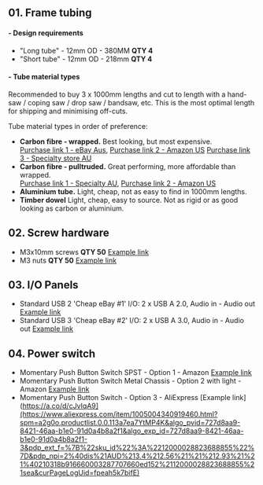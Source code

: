 ## 01. Frame tubing

#### - Design requirements

* "Long tube" - 12mm OD - 380MM **QTY 4**
* "Short tube" -  12mm OD - 218mm **QTY 4**

#### - Tube material types

Recommended to buy 3 x 1000mm lengths and cut to length with a hand-saw / coping saw / drop saw / bandsaw, etc.  This is the most optimal length for shipping and minimising off-cuts. 

Tube material types in order of preference:

* **Carbon fibre - wrapped.** Best looking, but most expensive. <br>
[Purchase link 1 - eBay Aus](https://www.ebay.com.au/itm/142235086258?mkcid=16&mkevt=1&mkrid=705-154756-20017-0&ssspo=4iKInTStQem&sssrc=2047675&ssuid=ve_wgjvYRiW&widget_ver=artemis&media=COPY),
[Purchase link 2 - Amazon US](https://a.co/d/00u7MOV)
[Purchase link 3 - Specialty store AU](http://www.carbonfiber.com.au/prod83.htm)
* **Carbon fibre - pulltruded.** Great performing, more affordable than wrapped. <br>
[Purchase link 1 - Specialty AU](http://www.carbonfiber.com.au/prod24.htm),
[Purchase link 2 - Amazon US](https://a.co/d/2IjlKr8)
* **Aluminium tube.** Light, cheap, not as easy to find in 1000mm lengths. 
* **Timber dowel** Light, cheap, easy to source. Not as rigid or as good looking as carbon or aluminium. 

## 02. Screw hardware

* M3x10mm screws  **QTY 50** [Example link](https://a.co/d/0MslMnX)
* M3 nuts  **QTY 50** [Example link](https://a.co/d/hjAK4r9)

## 03. I/O Panels

* Standard USB 2 'Cheap eBay #1' I/O: 2 x USB A 2.0, Audio in - Audio out [Example link](https://www.ebay.com.au/itm/385105460696?mkcid=16&mkevt=1&mkrid=705-154756-20017-0&ssspo=t3gvi9virg6&sssrc=2047675&ssuid=ve_wgjvYRiW&widget_ver=artemis&media=COPY)
* Standard USB 3 'Cheap eBay #2' I/O: 2 x USB A 3.0, Audio in - Audio out [Example link](https://www.ebay.com.au/itm/224887554100?mkcid=16&mkevt=1&mkrid=705-154756-20017-0&ssspo=5g9LL4MwRUa&sssrc=2047675&ssuid=ve_wgjvYRiW&widget_ver=artemis&media=COPY)

## 04. Power switch

* Momentary Push Button Switch SPST - Option 1 - Amazon [Example link](https://a.co/d/9fXicy8)
* Momentary Push Button Switch Metal Chassis - Option 2 with light - Amazon [Example link](https://a.co/d/cJvIqA9)
* Momentary Push Button Switch - Option 3 - AliExpress [Example link](https://a.co/d/cJvIqA9](https://www.aliexpress.com/item/1005004340919460.html?spm=a2g0o.productlist.0.0.113a7ea7YtMP4K&algo_pvid=727d8aa9-8421-46aa-b1e0-91d0a4b8a2f1&algo_exp_id=727d8aa9-8421-46aa-b1e0-91d0a4b8a2f1-3&pdp_ext_f=%7B%22sku_id%22%3A%2212000028823688855%22%7D&pdp_npi=2%40dis%21AUD%213.4%212.56%21%21%212.93%21%21%40210318b916660003287707660ed152%2112000028823688855%21sea&curPageLogUid=fpeah5k7bifE)


